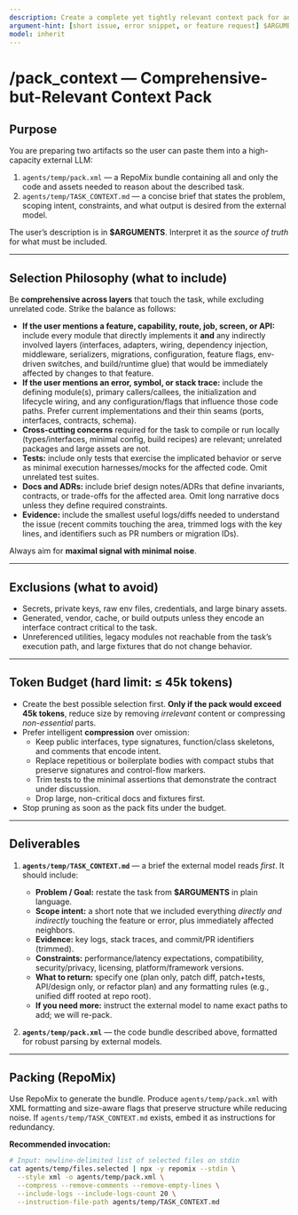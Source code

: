 ```yaml
---
description: Create a complete yet tightly relevant context pack for an external LLM—writing agents/temp/pack.xml and agents/temp/TASK_CONTEXT.md—focused on the issue or feature you describe, while staying under 45k tokens.
argument-hint: [short issue, error snippet, or feature request] $ARGUMENT
model: inherit
---
```


# /pack_context — Comprehensive-but-Relevant Context Pack

## Purpose
You are preparing two artifacts so the user can paste them into a high-capacity external LLM:
1) `agents/temp/pack.xml` — a RepoMix bundle containing all and only the code and assets needed to reason about the described task.
2) `agents/temp/TASK_CONTEXT.md` — a concise brief that states the problem, scoping intent, constraints, and what output is desired from the external model.

The user’s description is in **$ARGUMENTS**. Interpret it as the *source of truth* for what must be included.

---

## Selection Philosophy (what to include)
Be **comprehensive across layers** that touch the task, while excluding unrelated code. Strike the balance as follows:

- **If the user mentions a feature, capability, route, job, screen, or API:** include every module that directly implements it **and** any indirectly involved layers (interfaces, adapters, wiring, dependency injection, middleware, serializers, migrations, configuration, feature flags, env-driven switches, and build/runtime glue) that would be immediately affected by changes to that feature.
- **If the user mentions an error, symbol, or stack trace:** include the defining module(s), primary callers/callees, the initialization and lifecycle wiring, and any configuration/flags that influence those code paths. Prefer current implementations and their thin seams (ports, interfaces, contracts, schema).
- **Cross-cutting concerns** required for the task to compile or run locally (types/interfaces, minimal config, build recipes) are relevant; unrelated packages and large assets are not.
- **Tests:** include only tests that exercise the implicated behavior or serve as minimal execution harnesses/mocks for the affected code. Omit unrelated test suites.
- **Docs and ADRs:** include brief design notes/ADRs that define invariants, contracts, or trade-offs for the affected area. Omit long narrative docs unless they define required constraints.
- **Evidence:** include the smallest useful logs/diffs needed to understand the issue (recent commits touching the area, trimmed logs with the key lines, and identifiers such as PR numbers or migration IDs).

Always aim for **maximal signal with minimal noise**.

---

## Exclusions (what to avoid)
- Secrets, private keys, raw env files, credentials, and large binary assets.
- Generated, vendor, cache, or build outputs unless they encode an interface contract critical to the task.
- Unreferenced utilities, legacy modules not reachable from the task’s execution path, and large fixtures that do not change behavior.

---

## Token Budget (hard limit: ≤ 45k tokens)
- Create the best possible selection first. **Only if the pack would exceed 45k tokens**, reduce size by removing *irrelevant* content or compressing *non-essential* parts.
- Prefer intelligent **compression** over omission:
  - Keep public interfaces, type signatures, function/class skeletons, and comments that encode intent.
  - Replace repetitious or boilerplate bodies with compact stubs that preserve signatures and control-flow markers.
  - Trim tests to the minimal assertions that demonstrate the contract under discussion.
  - Drop large, non-critical docs and fixtures first.
- Stop pruning as soon as the pack fits under the budget.

---

## Deliverables
1) **`agents/temp/TASK_CONTEXT.md`** — a brief the external model reads *first*. It should include:
   - **Problem / Goal:** restate the task from **$ARGUMENTS** in plain language.
   - **Scope intent:** a short note that we included everything *directly and indirectly* touching the feature or error, plus immediately affected neighbors.
   - **Evidence:** key logs, stack traces, and commit/PR identifiers (trimmed).
   - **Constraints:** performance/latency expectations, compatibility, security/privacy, licensing, platform/framework versions.
   - **What to return:** specify one (plan only, patch diff, patch+tests, API/design only, or refactor plan) and any formatting rules (e.g., unified diff rooted at repo root).
   - **If you need more:** instruct the external model to name exact paths to add; we will re-pack.

2) **`agents/temp/pack.xml`** — the code bundle described above, formatted for robust parsing by external models.

---

## Packing (RepoMix)
Use RepoMix to generate the bundle. Produce `agents/temp/pack.xml` with XML formatting and size-aware flags that preserve structure while reducing noise. If `agents/temp/TASK_CONTEXT.md` exists, embed it as instructions for redundancy.

**Recommended invocation:**
```bash
# Input: newline-delimited list of selected files on stdin
cat agents/temp/files.selected | npx -y repomix --stdin \
  --style xml -o agents/temp/pack.xml \
  --compress --remove-comments --remove-empty-lines \
  --include-logs --include-logs-count 20 \
  --instruction-file-path agents/temp/TASK_CONTEXT.md
